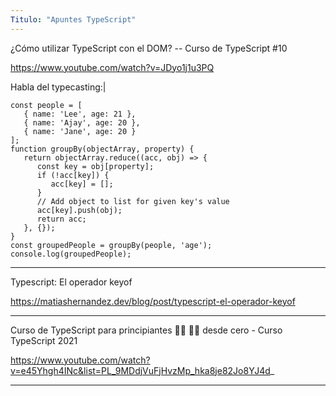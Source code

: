 ```yaml
---
Titulo: "Apuntes TypeScript"
---
```


¿Cómo utilizar TypeScript con el DOM? -- Curso de TypeScript #10

https://www.youtube.com/watch?v=JDyo1j1u3PQ

Habla del typecasting:|

~~~
const people = [
   { name: 'Lee', age: 21 },
   { name: 'Ajay', age: 20 },
   { name: 'Jane', age: 20 }
];
function groupBy(objectArray, property) {
   return objectArray.reduce((acc, obj) => {
      const key = obj[property];
      if (!acc[key]) {
         acc[key] = [];
      }
      // Add object to list for given key's value
      acc[key].push(obj);
      return acc;
   }, {});
}
const groupedPeople = groupBy(people, 'age');
console.log(groupedPeople);
~~~

___

Typescript: El operador keyof

https://matiashernandez.dev/blog/post/typescript-el-operador-keyof


___

Curso de TypeScript para principiantes 👨‍💻 👩‍💻 desde cero - Curso TypeScript 2021

https://www.youtube.com/watch?v=e45Yhgh4INc&list=PL_9MDdjVuFjHvzMp_hka8je82Jo8YJ4d_



___


